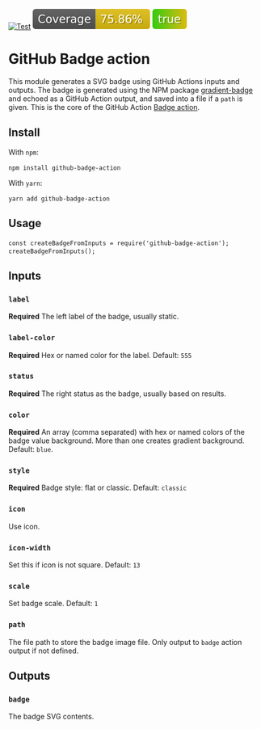 [![Test](https://github.com/emibcn/github-badge-action/actions/workflows/test.js.yml/badge.svg)](https://github.com/emibcn/github-badge-action/actions/workflows/test.js.yml)
![Coverage](https://raw.githubusercontent.com/emibcn/github-badge-action/badges/main/test-coverage.svg)
![Test generated badge](https://raw.githubusercontent.com/emibcn/github-badge-action/badges/main/test-badge.svg)

# GitHub Badge action

This module generates a SVG badge using GitHub Actions inputs and outputs. The badge is generated using the NPM package [gradient-badge](https://github.com/bokub/gradient-badge) and echoed as a GitHub Action output, and saved into a file if a `path` is given. This is the core of the GitHub Action [Badge action](https://github.com/marketplace/actions/badge-action).

## Install
With `npm`:
```shell
npm install github-badge-action
```

With `yarn`:
```shell
yarn add github-badge-action
```

## Usage

```
const createBadgeFromInputs = require('github-badge-action');
createBadgeFromInputs();
```

## Inputs

### `label`

**Required** The left label of the badge, usually static.

### `label-color`

**Required** Hex or named color for the label. Default: `555`

### `status`

**Required** The right status as the badge, usually based on results.

### `color`

**Required** An array (comma separated) with hex or named colors of the badge value background. More than one creates gradient background. Default: `blue`.

### `style`

**Required** Badge style: flat or classic. Default: `classic`

### `icon`

Use icon.

### `icon-width`

Set this if icon is not square. Default: `13`

### `scale`

Set badge scale. Default: `1`

### `path`

The file path to store the badge image file. Only output to `badge` action output if not defined.

## Outputs

### `badge`

The badge SVG contents.
